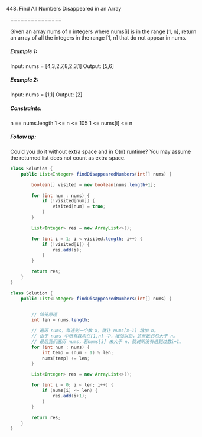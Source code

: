 448. Find All Numbers Disappeared in an Array

===============

Given an array nums of n integers where nums[i] is in the range [1, n], return an array of all the integers in the range [1, n] that do not appear in nums.

##### Example 1:

Input: nums = [4,3,2,7,8,2,3,1]
Output: [5,6]

##### Example 2:

Input: nums = [1,1]
Output: [2]

##### Constraints:

n == nums.length
1 <= n <= 105
1 <= nums[i] <= n

##### Follow up: 

Could you do it without extra space and in O(n) runtime? You may assume the returned list does not count as extra space.

```java
class Solution {
    public List<Integer> findDisappearedNumbers(int[] nums) {

        boolean[] visited = new boolean[nums.length+1];

        for (int num : nums) {
            if (!visited[num]) {
                visited[num] = true;
            }
        }

        List<Integer> res = new ArrayList<>();

        for (int i = 1; i < visited.length; i++) {
            if (!visited[i]) {
                res.add(i);
            }
        }

        return res;
    }
}
```

```java
class Solution {
    public List<Integer> findDisappearedNumbers(int[] nums) {


        // 鸽笼原理
        int len = nums.length;

        // 遍历 nums，每遇到一个数 x，就让 nums[x−1] 增加 n。
        // 由于 nums 中所有数均在[1,n] 中，增加以后，这些数必然大于 n。
        // 最后我们遍历 nums，若nums[i] 未大于 n，就说明没有遇到过数i+1。
        for (int num : nums) {
            int temp = (num - 1) % len;
            nums[temp] += len;
        }

        List<Integer> res = new ArrayList<>();

        for (int i = 0; i < len; i++) {
            if (nums[i] <= len) {
                res.add(i+1);
            }
        }

        return res;
    }
}
```

